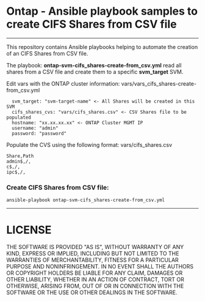 # Ontap - Ansible playbook samples to create CIFS Shares from CSV file
----
This repository contains Ansible playbooks helping to automate the creation of an CIFS Shares from CSV file.

The playbook: **ontap-svm-cifs_shares-create-from_csv.yml** read all shares from a CSV file and create them to a specific **svm_target** SVM.


Edit vars with the ONTAP cluster information: vars/vars_cifs_shares-create-from_csv.yml
```
  svm_target: "svm-target-name" <- All Shares will be created in this SVM
  cifs_shares_cvs: "vars/cifs_shares.csv" <- CSV Shares file to be populated
  hostname: "xx.xx.xx.xx" <- ONTAP Cluster MGMT IP
  username: "admin"
  password: "password"
```

Populate the CVS using the following format: vars/cifs_shares.csv
```
Share,Path
admin$,/,
c$,/,
ipc$,/,
```

### Create CIFS Shares from CSV file:
```
ansible-playbook ontap-svm-cifs_shares-create-from_csv.yml
```

----
# LICENSE
THE SOFTWARE IS PROVIDED "AS IS", WITHOUT WARRANTY OF ANY KIND, EXPRESS OR IMPLIED, INCLUDING BUT NOT LIMITED TO THE WARRANTIES OF MERCHANTABILITY, FITNESS FOR A PARTICULAR PURPOSE AND NONINFRINGEMENT. IN NO EVENT SHALL THE AUTHORS OR COPYRIGHT HOLDERS BE LIABLE FOR ANY CLAIM, DAMAGES OR OTHER LIABILITY, WHETHER IN AN ACTION OF CONTRACT, TORT OR OTHERWISE, ARISING FROM, OUT OF OR IN CONNECTION WITH THE SOFTWARE OR THE USE OR OTHER DEALINGS IN THE SOFTWARE.
